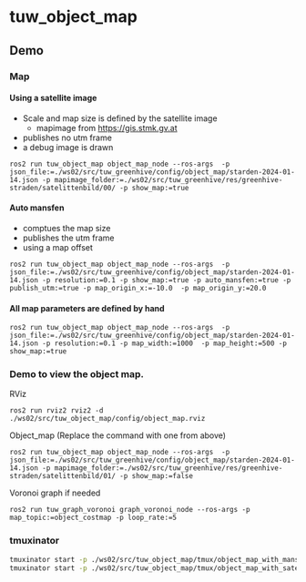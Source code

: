 # tuw_object_map

## Demo
### Map

#### Using a satellite image
* Scale and map size is defined by the satellite image 
  *  mapimage from https://gis.stmk.gv.at
* publishes no utm frame
* a debug image is drawn 

```
ros2 run tuw_object_map object_map_node --ros-args  -p json_file:=./ws02/src/tuw_greenhive/config/object_map/starden-2024-01-14.json -p mapimage_folder:=./ws02/src/tuw_greenhive/res/greenhive-straden/satelittenbild/00/ -p show_map:=true
```

#### Auto mansfen
* comptues the map size
* publishes the utm frame
* using a map offset
```
ros2 run tuw_object_map object_map_node --ros-args  -p json_file:=./ws02/src/tuw_greenhive/config/object_map/starden-2024-01-14.json -p resolution:=0.1 -p show_map:=true -p auto_mansfen:=true -p publish_utm:=true -p map_origin_x:=-10.0  -p map_origin_y:=20.0
```

#### All map parameters are defined by hand
```
ros2 run tuw_object_map object_map_node --ros-args  -p json_file:=./ws02/src/tuw_greenhive/config/object_map/starden-2024-01-14.json -p resolution:=0.1 -p map_width:=1000  -p map_height:=500 -p show_map:=true
```

### Demo to view the object map.
RViz
```
ros2 run rviz2 rviz2 -d ./ws02/src/tuw_object_map/config/object_map.rviz
```

Object_map (Replace the command with one from above)
```
ros2 run tuw_object_map object_map_node --ros-args  -p json_file:=./ws02/src/tuw_greenhive/config/object_map/starden-2024-01-14.json -p mapimage_folder:=./ws02/src/tuw_greenhive/res/greenhive-straden/satelittenbild/01/ -p show_map:=false
```

Voronoi graph if needed
```
ros2 run tuw_graph_voronoi graph_voronoi_node --ros-args -p map_topic:=object_costmap -p loop_rate:=5
```


### tmuxinator
```bash
tmuxinator start -p ./ws02/src/tuw_object_map/tmux/object_map_with_mansfen.yml
tmuxinator start -p ./ws02/src/tuw_object_map/tmux/object_map_with_satelitt_image.yml
```